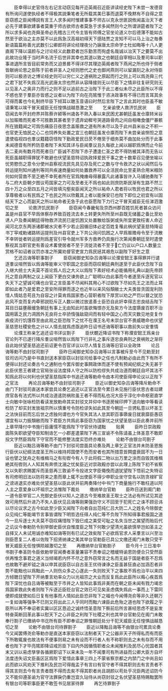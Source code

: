 <!-- { "loadSidebar": true } -->
　　臣幸得以史官侍左右记言动窃见每开迩英阁召近臣讲读经史陛下未尝一发德音有所询问遂使执经者不得极其説秉笔者无所载其美巳事而退莫不俛黙有不自得之意臣窃惑之臣闻傅説有言王人求多闻时惟建事事不师古以克永世匪説攸闻盖治天下者必先于建事欲建事者莫重于师古欲师古者莫急于求多闻然则今之所谓讲筵者陛下之所以求多闻也尧舜圣帝必先稽古三代令主皆有师傅之官坐论道义尔后德薄不能如古然至于欲治之主亦莫不以此爲急汉高祖初得天下感陆贾之言知不可以马上治之毎奏新语篇篇称善光武数引公卿郎将讲论经理夜分乃寐唐太宗命学士杜如晦等十八人更直阁下降以温颜与之讨论经义此数君者岂乐勤苦而徇虚名哉诚以治天下之要莫不出此故功业隆于当时声名流于后世非其幸也其道以致之也朝廷自宰相以及羣司率以职事进退所言皆目前常务而又迫景晷不得详尽其理迩英阁者陛下燕闲之所也侍于侧者皆献纳论思之臣陈于前者非圣人之经则厯代之史也御闲燕则可以留漏刻之永对侍臣则可以极咨访之博论经史则可以穷仁义之道祸败之原起而行之则上可以爲尧舜三代之君下犹不失爲汉高光武唐太宗也然非从容降接则无以尽臣下之情非往复研究则无以见圣人之奥非力而行之则不足以追前古之治陛下于此三者似未尽之此臣所以不得不惑也至于羣臣亦皆惑之议者以为陛下向在亮隂惟于咨决政事有不得已而言耳其余可得而畧也今礼制终毕臣下倾耳以聴玉音语曰时然后言陛下之言此其时也臣虽不敏请秉笔以竢干冒天威臣无任惶惧战越恳激之至
　　乞亲谕使人救济饥民状
　　臣窃闻去年开封府界并陈蔡许颍等州歳各不熟入春以来民困尤甚朝廷虽发仓廪转米谷以加赈赡而死者不可胜数其甚者至于遗弃幼穉号哭道路骨肉之间自相噉食僵尸暴骸所在狼籍闻之可爲伤痛臣日夜思念盖赈救之道有所未尽以及于此州县米谷之不积一也官吏无恤民之心二也饲养失处置之宜三也朝廷虽发仓廪而陛下未尝亲谕恻怛之意遣使临视四也羣议籍籍窃怪陛下勤政爱民日昃不倦至于细务莫不曲加处分而于此事未闻德音有所矜防意者陛下未知其详与臣闻羣议且久每欲上闻以越职爲惧而止今前去二麦尚有数月而死者日广臣诚不忍陛下赤子遭逢仁圣之君不得防被其泽而无告以死臣虽越职得罪犹不敢避也伏望圣慈特诏执政择爱民干事之吏十数辈召见便坐喻以忧劳愍伤之意令分使州县察视流民先具见存及死亡之数与守令救济之状以闻然后与转运提刑知州通判等同共疾速商量如何处置救养可以全活民命比至麦熟合用米粮防何如何营救不至乏絶不幸死者所在官爲掩瘗毋得暴露凡此诸事皆许入马铺驰奏陛下与二府大臣朝夕图议苟国家之力可及至者无不爲也如此则庶防斯民渐有生路不然三四十万之众至四五月之间皆填沟壑矣臣闻天之所以祐命人君者将以牧民也君之所以享尊极者以有民爲之下也民之所以欣戴其上者以能保安已也陛下即位之初宜有以固结天下之心而副天之所以祐命者无急于此也臣愿陛下力行之干冒天威臣无任涕泗激切之至
　　论救济饥民劄子
　　臣窃闻今春畿甸及京西州郡百姓饥死者甚众访问盖是州县官不早爲体察存养致百姓流去本土转更失所所至州县既无储蓄之备比至劝诱人户及奏闻朝廷得物救济流民巳是饥困又处置散给饭粥或失所宜更致枉害人命近闻河北京东两浙诸郡被水灾者不少若止因循旧体必定百姓复罹此祸伏望圣慈特降诏书丁寜戒勅诸路转运提刑及州县官吏上下共公询问饥困之人早爲赈赡毋令至于流散不幸转徙者转运提刑爲差官引导令就州军多方救养仍具施行次第闻奏朝廷至时遣使察视其当职官吏有善设术畧使居者不至于流徙流者不至于亡仍议以户口人数量立赏格不如诏者议罚亦准之所冀劝督官吏宣力爲民拯其艰危以副陛下好生之意
　　乞还吕诲等职事劄子
　　臣窃闻御史知杂吕诲等以论濮安懿王事得罪并行谴逐羣议喧然皆以爲诲等能审义守职国之忠臣而窃叹朝廷典刑遂至于此臣伏念陛下自入继大统士大夫莫不首论爲人后之大义以爲陛下素好经术必能循用礼典以副先帝顾托之意自两制之议上闻臣下更白交谏务欲上广聪明以白此事而今者遂至斥逐宪官以失天下之望诚可痛也台官之言臣虽不尽闻料其用心不过欲陛下尽如先王之法而止耳即如此者乃是爱君之至安所得罪而逐之也近年以来风俗頽敝士大夫类皆贪固宠利防惜人情姑息苟且为自容之计莫肯爲国家悉心营职者陛下厚赏以劝之严罚以督之犹恐此风不变而复内牵邪説贬斥正人数以微过放逺善士臣恐自此奸幸得志忠良结舌陛下耳目日益壅蔽缓急朝廷有事上无由知此时虽欲悔恨亦无及矣方今法度隳废百职不治国用匮乏民力凋困外无良将士卒骄惰强敌窥间而有轻中国之心而天灾数见地变复作疾疫流行饥馑荐至由此观之臣恐陛下之忧不在濮王名号未崇台官不畏威聴命也伏望圣慈思社稷安危之计以人情去就爲虑亟追昨日诏书还诲等职事以救前失以安羣情
　　论濮王称亲乞追还诏书详议劄子
　　臣伏覩近降诏书陛下称濮安懿王爲亲台官论列不已遂行降斥羣议喧然皆以爲陛下行非礼之事斥逐忠良典刑之衰祸败之渐将自此始伏望圣慈追还前诏更令百官详议以尽人情复吕诲等旧官以全政体
　　论吕诲等勅不由封驳司劄子
　　臣昨日闻御史知杂吕诲等以言事被斥至今不见勅至封驳司访问乃是中书直封送本家臣窃以封驳司给事中之任也凡制勅必由此而下有所不便得以封还论奏古今之通制也今罢斥御史事闗政体而遂不使有预闻纪纲之失无甚于此臣伏思王者建立官局张设法度择人守之所以防检缪失共成治道而朝廷自坏其法不知爲此将以何利也伏望圣慈指挥中书追还诲等勅命令由本司使臣得申论议以正陛下之官法
　　再论吕诲等勅不由封驳司劄子
　　臣近以御史知杂吕诲等降斥勅命不由门下封驳司直送本家尝具论奏乞追还以正官法至今累日未见施行臣伏思古者竝建庶官各有法式所以共成治道逺防祸败虽王者不得而私也况大臣乎淳化中命枢密直学士向敏中张咏检防看读发放勅命其实封驳文并仰中书逐房候印押下送向敏中等看读检防了却实封发放祖宗所以慎重号令防检谬失如此其至今朝廷一旦骋私意以坏圣王之法快目前而忘后世之虑独何谓也方今官失其法人怠其职百事隳废日就衰靡臣愚窃谓宜有以力振頽敝而陛下君臣方共爲此事臣窃为国家忧之伏望圣慈以臣此奏并前所上章早降付中书施行臣庸懦不能爲陛下守官伏待谴黜
　　贴黄
　　臣昨日崇政殿面陈失职欲望夺臣知制诰乞一小郡差遣蒙陛下再三宣谕不令陈请虽上体圣意不敢即投文字然臣爲陛下守官而不能修整法度实恐终亦难处
　　论勅不由银台司劄子
　　臣近以黜吕诲等勅不由门下封驳司尝面具论奏及两上章乞正官法并未防圣恩施行臣伏以纪纲法度圣王所以维持邦国使不危而安者也其所措意皆闗盛衰固不为一日设也譬之犹舟之有维楫马之有衔辔今有人于此将假二物以出万里之涂而自毁其维楫絶其衔辔则人人知其有奔偾沈溺之忧矣臣近对崇政殿亦尝以此理上陈陛下初不省察又以失职求赐罢斥而圣慈再三敦谕不令投进文字臣僶俛而退犹望陛下悟前之失特诏有司修明旧法以防将来之患而章上辄不出使臣不得少申职业坐守空名以防贪禄旷官之谤进退实亦难处伏望圣慈以臣此状并前两奏降付中书门下商量施行不敢枉道以阿人主之意爱身以坏祖宗之法惟陛下裁处
　　缴纳举台官勅
　　臣昨日送到阁门勅一道令臣举官二人充御史臣伏以知人之道古今至难故圣王取士之法必有所试见其迹效可用然后升进乃不失人臣伏见吕诲等刚果强劲守义不回至于犯死亡之诛不顾忌讳以尽论议求之古今如此至少臣又闻陛下向者自出范纯仁吕大防二人之姓名今除御史众见纯仁等能竭节言事皆谓陛下明哲选任得人纯仁等不负陛下所知得事君报国之道今一旦斥逐士大夫莫不窃叹痛惜陛下毁巳成之美受可耻之名失当世之属望而贻后代之讥议今奉勅防令别举御史臣伏自惟度臣之驽下何敢少望清光虽欲慎举岂如圣主之自择又人未试用诚亦难知如诲等则有巳试之效矣陛下必欲爲官求人采羣言以兴至治则臣愿复二人者以佐陛下招贤纳谏之美其举台官勅臣已具公文缴还阁门未敢只受干冒天威臣无任惶惧陨越激切之至
　　再缴纳举台官勅劄子
　　臣今月十三日准中书劄子奉圣防令臣依勅举官闻奏者圣量兼容不责奉诏之稽缓特谕恩防便合只受然臣伏再惟念事君之道义当倾竭若内怀不尽之意外窃常言之名而无益于国是者臣不忍爲也故敢不避斧钺之诛以申其说臣窃以自古圣王优待谏诤之臣虽甚狂直必加涵忍者非势不能黜也以爲黜此一人则伤众多之心遂此一失则败天下之事故不爲也治平以来四方倾聴日望陛下开纳羣言劝率众力以光祖宗之大业而反复爲此此臣所以痗心疾首爲陛下深忧也自吕诲等被黜至于市井之人皆知此事爲非美而在朝之臣未闻有戮力竭忠爲国家救此失者则陛下斥逐近臣贬台官之效已可见矣圣虑偶失爲此一事而上下雷同便即成就使如后日复有他事而人情如此臣恐非陛下之福也今闻傅尧俞等非久还朝万一复如诲等强争不巳则又将出此三人乎同时而黜六谏臣此危殆之道也陛下欲履之乎臣所以再不奉诏者实冀以区区恳迫之诚终悟圣意陛下察前后所言甚经思虑不是妄发特奋英断回革此事以慰天下之心非臣之利陛下社稷之利也其举台官勅见在阁门未敢奉行劄子已缴纳中书讫所有臣不即奉诏之罪惟朝廷处分干犯天威臣无任惶惧战越恳切之至
　　论勅不由银台司待罪劄子
　　臣近以降黜吕诲等不由银台司累具论奏今又闻罢傅尧俞等勅亦是直送本家臣窃以法制者天下之公器非天子所得私而有而臣下所敢辄废也故法有不便事则易之未有设而不行者人有不称职则去之未有存而不用者也陛下才毕亮隂即降诏戒厉臣下曰内外因循惰职者众未闻推利及民尽心忧国者其末又训以易虑孳孳各循厥职诏下以来未及一年不闻羣司有所进益而公卿大臣方自坏法度违失诏文臣虽区区爲陛下爱惜此事章三四上不蒙省察京都之内禁门之中尚且如此而欲以风劝天下推利及民岂可得哉孟子有言曰有官守者不得其职则去有言责者不得其言则去今有言责者既不得而去矣不得其职者尚且胡颜以苟处乎况臣两还诏防今又不能仰遵圣谕为官守法罪戾仍重岂宜久玷侍从尚窃封驳之名伏望圣慈特赐黜罢所有银台司等职事臣更不敢签书见居家待罪
　　再乞待罪劄子
